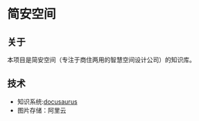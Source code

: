 # 简安空间

## 关于

本项目是简安空间（专注于商住两用的智慧空间设计公司）的知识库。

## 技术

- 知识系统:[docusaurus](https://docusaurus.io/)
- 图片存储：阿里云